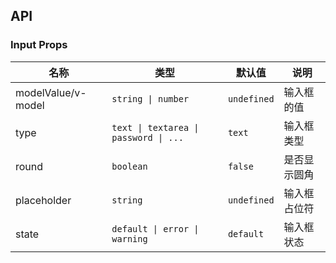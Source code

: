## API

### Input Props

| 名称                | 类型                                  | 默认值      | 说明         |
| ------------------- | ------------------------------------- | ----------- | ------------ |
| modelValue\/v-model | `string \| number`                    | `undefined` | 输入框的值   |
| type                | `text \| textarea \| password \| ...` | `text`      | 输入框类型   |
| round               | `boolean`                             | `false`     | 是否显示圆角 |
| placeholder         | `string`                              | `undefined` | 输入框占位符 |
| state               | `default \| error \| warning `        | `default`   | 输入框状态   |

<!-- | disabled | `boolean` | `false` | 按钮是否禁用 | -->